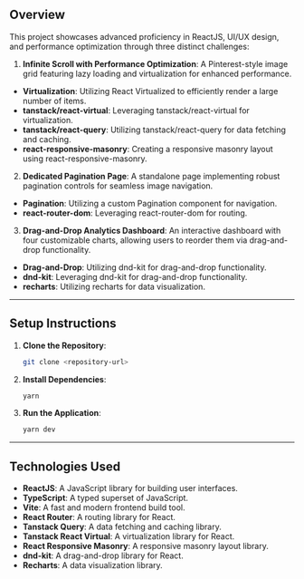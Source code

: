 ## Overview

This project showcases advanced proficiency in ReactJS, UI/UX design, and performance optimization through three distinct challenges:

1. **Infinite Scroll with Performance Optimization**: A Pinterest-style image grid featuring lazy loading and virtualization for enhanced performance.

- **Virtualization**: Utilizing React Virtualized to efficiently render a large number of items.
- **tanstack/react-virtual**: Leveraging tanstack/react-virtual for virtualization.
- **tanstack/react-query**: Utilizing tanstack/react-query for data fetching and caching.
- **react-responsive-masonry**: Creating a responsive masonry layout using react-responsive-masonry.

2. **Dedicated Pagination Page**: A standalone page implementing robust pagination controls for seamless image navigation.

- **Pagination**: Utilizing a custom Pagination component for navigation.
- **react-router-dom**: Leveraging react-router-dom for routing.

3. **Drag-and-Drop Analytics Dashboard**: An interactive dashboard with four customizable charts, allowing users to reorder them via drag-and-drop functionality.

- **Drag-and-Drop**: Utilizing dnd-kit for drag-and-drop functionality.
- **dnd-kit**: Leveraging dnd-kit for drag-and-drop functionality.
- **recharts**: Utilizing recharts for data visualization.

---

## Setup Instructions

1. **Clone the Repository**:

   ```bash
   git clone <repository-url>
   ```

2. **Install Dependencies**:

   ```bash
   yarn
   ```

3. **Run the Application**:
   ```bash
   yarn dev
   ```

---

## Technologies Used

- **ReactJS**: A JavaScript library for building user interfaces.
- **TypeScript**: A typed superset of JavaScript.
- **Vite**: A fast and modern frontend build tool.
- **React Router**: A routing library for React.
- **Tanstack Query**: A data fetching and caching library.
- **Tanstack React Virtual**: A virtualization library for React.
- **React Responsive Masonry**: A responsive masonry layout library.
- **dnd-kit**: A drag-and-drop library for React.
- **Recharts**: A data visualization library.
